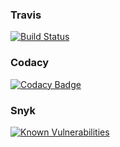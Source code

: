### Travis
[![Build Status](https://travis-ci.com/ezreth/sismos_pry.svg?branch=master)](https://travis-ci.com/ezreth/sismos_pry)

### Codacy
[![Codacy Badge](https://api.codacy.com/project/badge/Grade/a43af5d845e248c499413e746225d5b5)](https://www.codacy.com/app/diego.loport/sismos_pry?utm_source=github.com&amp;utm_medium=referral&amp;utm_content=ezreth/sismos_pry&amp;utm_campaign=Badge_Grade)

### Snyk
[![Known Vulnerabilities](https://snyk.io/test/github/ezreth/sismos_pry/badge.svg?targetFile=requirements.txt)](https://snyk.io/test/github/ezreth/sismos_pry?targetFile=requirements.txt)